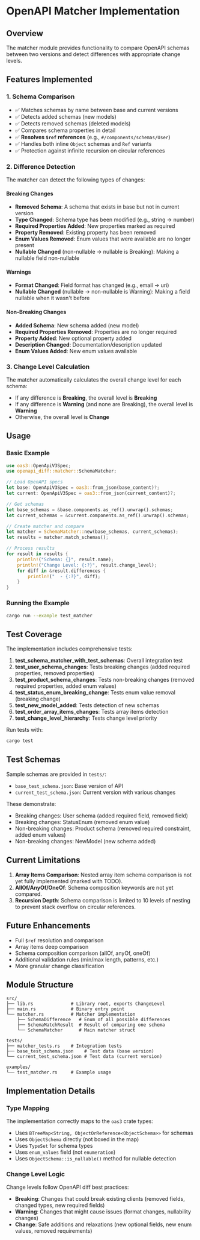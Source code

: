# OpenAPI Matcher Implementation

## Overview

The matcher module provides functionality to compare OpenAPI schemas between two versions and detect differences with appropriate change levels.

## Features Implemented

### 1. Schema Comparison
- ✅ Matches schemas by name between base and current versions
- ✅ Detects added schemas (new models)
- ✅ Detects removed schemas (deleted models)
- ✅ Compares schema properties in detail
- ✅ **Resolves `$ref` references** (e.g., `#/components/schemas/User`)
- ✅ Handles both inline `Object` schemas and `Ref` variants
- ✅ Protection against infinite recursion on circular references

### 2. Difference Detection

The matcher can detect the following types of changes:

#### Breaking Changes
- **Removed Schema**: A schema that exists in base but not in current version
- **Type Changed**: Schema type has been modified (e.g., string → number)
- **Required Properties Added**: New properties marked as required
- **Property Removed**: Existing property has been removed
- **Enum Values Removed**: Enum values that were available are no longer present
- **Nullable Changed** (non-nullable → nullable is Breaking): Making a nullable field non-nullable

#### Warnings
- **Format Changed**: Field format has changed (e.g., email → uri)
- **Nullable Changed** (nullable → non-nullable is Warning): Making a field nullable when it wasn't before

#### Non-Breaking Changes
- **Added Schema**: New schema added (new model)
- **Required Properties Removed**: Properties are no longer required
- **Property Added**: New optional property added
- **Description Changed**: Documentation/description updated
- **Enum Values Added**: New enum values available

### 3. Change Level Calculation

The matcher automatically calculates the overall change level for each schema:
- If any difference is **Breaking**, the overall level is **Breaking**
- If any difference is **Warning** (and none are Breaking), the overall level is **Warning**
- Otherwise, the overall level is **Change**

## Usage

### Basic Example

```rust
use oas3::OpenApiV3Spec;
use openapi_diff::matcher::SchemaMatcher;

// Load OpenAPI specs
let base: OpenApiV3Spec = oas3::from_json(base_content)?;
let current: OpenApiV3Spec = oas3::from_json(current_content)?;

// Get schemas
let base_schemas = &base.components.as_ref().unwrap().schemas;
let current_schemas = &current.components.as_ref().unwrap().schemas;

// Create matcher and compare
let matcher = SchemaMatcher::new(base_schemas, current_schemas);
let results = matcher.match_schemas();

// Process results
for result in results {
    println!("Schema: {}", result.name);
    println!("Change Level: {:?}", result.change_level);
    for diff in &result.differences {
        println!("  - {:?}", diff);
    }
}
```

### Running the Example

```bash
cargo run --example test_matcher
```

## Test Coverage

The implementation includes comprehensive tests:

1. **test_schema_matcher_with_test_schemas**: Overall integration test
2. **test_user_schema_changes**: Tests breaking changes (added required properties, removed properties)
3. **test_product_schema_changes**: Tests non-breaking changes (removed required properties, added enum values)
4. **test_status_enum_breaking_change**: Tests enum value removal (breaking change)
5. **test_new_model_added**: Tests detection of new schemas
6. **test_order_array_items_changes**: Tests array items detection
7. **test_change_level_hierarchy**: Tests change level priority

Run tests with:
```bash
cargo test
```

## Test Schemas

Sample schemas are provided in `tests/`:
- `base_test_schema.json`: Base version of API
- `current_test_schema.json`: Current version with various changes

These demonstrate:
- Breaking changes: User schema (added required field, removed field)
- Breaking changes: StatusEnum (removed enum value)
- Non-breaking changes: Product schema (removed required constraint, added enum values)
- Non-breaking changes: NewModel (new schema added)

## Current Limitations

1. **Array Items Comparison**: Nested array item schema comparison is not yet fully implemented (marked with TODO).
2. **AllOf/AnyOf/OneOf**: Schema composition keywords are not yet compared.
3. **Recursion Depth**: Schema comparison is limited to 10 levels of nesting to prevent stack overflow on circular references.

## Future Enhancements

- Full `$ref` resolution and comparison
- Array items deep comparison
- Schema composition comparison (allOf, anyOf, oneOf)
- Additional validation rules (min/max length, patterns, etc.)
- More granular change classification

## Module Structure

```
src/
├── lib.rs              # Library root, exports ChangeLevel
├── main.rs             # Binary entry point
└── matcher.rs          # Matcher implementation
    ├── SchemaDifference   # Enum of all possible differences
    ├── SchemaMatchResult  # Result of comparing one schema
    └── SchemaMatcher      # Main matcher struct

tests/
├── matcher_tests.rs    # Integration tests
├── base_test_schema.json    # Test data (base version)
└── current_test_schema.json # Test data (current version)

examples/
└── test_matcher.rs     # Example usage
```

## Implementation Details

### Type Mapping

The implementation correctly maps to the `oas3` crate types:
- Uses `BTreeMap<String, ObjectOrReference<ObjectSchema>>` for schemas
- Uses `ObjectSchema` directly (not boxed in the map)
- Uses `TypeSet` for schema types
- Uses `enum_values` field (not `enumeration`)
- Uses `ObjectSchema::is_nullable()` method for nullable detection

### Change Level Logic

Change levels follow OpenAPI diff best practices:
- **Breaking**: Changes that could break existing clients (removed fields, changed types, new required fields)
- **Warning**: Changes that might cause issues (format changes, nullability changes)
- **Change**: Safe additions and relaxations (new optional fields, new enum values, removed requirements)


